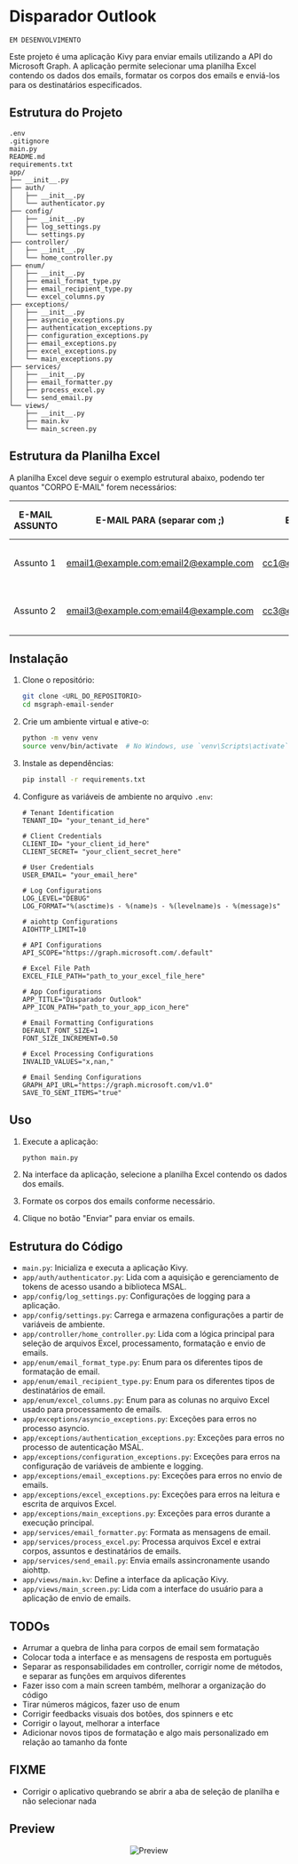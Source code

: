 # Disparador Outlook

`EM DESENVOLVIMENTO`

Este projeto é uma aplicação Kivy para enviar emails utilizando a API do Microsoft Graph. A aplicação permite selecionar uma planilha Excel contendo os dados dos emails, formatar os corpos dos emails e enviá-los para os destinatários especificados.

## Estrutura do Projeto

```
.env
.gitignore
main.py
README.md
requirements.txt
app/
├── __init__.py
├── auth/
│   ├── __init__.py
│   └── authenticator.py
├── config/
│   ├── __init__.py
│   ├── log_settings.py
│   └── settings.py
├── controller/
│   ├── __init__.py
│   └── home_controller.py
├── enum/
│   ├── __init__.py
│   ├── email_format_type.py
│   ├── email_recipient_type.py
│   └── excel_columns.py
├── exceptions/
│   ├── __init__.py
│   ├── asyncio_exceptions.py
│   ├── authentication_exceptions.py
│   ├── configuration_exceptions.py
│   ├── email_exceptions.py
│   ├── excel_exceptions.py
│   └── main_exceptions.py
├── services/
│   ├── __init__.py
│   ├── email_formatter.py
│   ├── process_excel.py
│   └── send_email.py
└── views/
    ├── __init__.py
    ├── main.kv
    └── main_screen.py
```

## Estrutura da Planilha Excel

A planilha Excel deve seguir o exemplo estrutural abaixo, podendo ter quantos "CORPO E-MAIL" forem necessários:

| E-MAIL ASSUNTO | E-MAIL PARA (separar com ;) | E-MAIL CC (separar com ;) | E-MAIL CCO (separar com ;) | CORPO E-MAIL 1 | CORPO E-MAIL 2 | ... |
|----------------|-----------------------------|---------------------------|----------------------------|----------------|----------------|-----|
| Assunto 1      | email1@example.com;email2@example.com | cc1@example.com;cc2@example.com | cco1@example.com;cco2@example.com | Corpo do email parte 1 | Corpo do email parte 2 | ... |
| Assunto 2      | email3@example.com;email4@example.com | cc3@example.com;cc4@example.com | cco3@example.com;cco4@example.com | Corpo do email parte 1 | Corpo do email parte 2 | ... |

## Instalação

1. Clone o repositório:
    ```sh
    git clone <URL_DO_REPOSITORIO>
    cd msgraph-email-sender
    ```

2. Crie um ambiente virtual e ative-o:
    ```sh
    python -m venv venv
    source venv/bin/activate  # No Windows, use `venv\Scripts\activate`
    ```

3. Instale as dependências:
    ```sh
    pip install -r requirements.txt
    ```

4. Configure as variáveis de ambiente no arquivo `.env`:
    ```properties
    # Tenant Identification
    TENANT_ID= "your_tenant_id_here"

    # Client Credentials
    CLIENT_ID= "your_client_id_here"
    CLIENT_SECRET= "your_client_secret_here"

    # User Credentials
    USER_EMAIL= "your_email_here"

    # Log Configurations
    LOG_LEVEL="DEBUG"
    LOG_FORMAT="%(asctime)s - %(name)s - %(levelname)s - %(message)s"

    # aiohttp Configurations
    AIOHTTP_LIMIT=10

    # API Configurations
    API_SCOPE="https://graph.microsoft.com/.default"

    # Excel File Path
    EXCEL_FILE_PATH="path_to_your_excel_file_here"

    # App Configurations
    APP_TITLE="Disparador Outlook"
    APP_ICON_PATH="path_to_your_app_icon_here"

    # Email Formatting Configurations
    DEFAULT_FONT_SIZE=1
    FONT_SIZE_INCREMENT=0.50

    # Excel Processing Configurations
    INVALID_VALUES="x,nan,"

    # Email Sending Configurations
    GRAPH_API_URL="https://graph.microsoft.com/v1.0"
    SAVE_TO_SENT_ITEMS="true"
    ```

## Uso

1. Execute a aplicação:
    ```sh
    python main.py
    ```

2. Na interface da aplicação, selecione a planilha Excel contendo os dados dos emails.

3. Formate os corpos dos emails conforme necessário.

4. Clique no botão "Enviar" para enviar os emails.

## Estrutura do Código

- `main.py`: Inicializa e executa a aplicação Kivy.
- `app/auth/authenticator.py`: Lida com a aquisição e gerenciamento de tokens de acesso usando a biblioteca MSAL.
- `app/config/log_settings.py`: Configurações de logging para a aplicação.
- `app/config/settings.py`: Carrega e armazena configurações a partir de variáveis de ambiente.
- `app/controller/home_controller.py`: Lida com a lógica principal para seleção de arquivos Excel, processamento, formatação e envio de emails.
- `app/enum/email_format_type.py`: Enum para os diferentes tipos de formatação de email.
- `app/enum/email_recipient_type.py`: Enum para os diferentes tipos de destinatários de email.
- `app/enum/excel_columns.py`: Enum para as colunas no arquivo Excel usado para processamento de emails.
- `app/exceptions/asyncio_exceptions.py`: Exceções para erros no processo asyncio.
- `app/exceptions/authentication_exceptions.py`: Exceções para erros no processo de autenticação MSAL.
- `app/exceptions/configuration_exceptions.py`: Exceções para erros na configuração de variáveis de ambiente e logging.
- `app/exceptions/email_exceptions.py`: Exceções para erros no envio de emails.
- `app/exceptions/excel_exceptions.py`: Exceções para erros na leitura e escrita de arquivos Excel.
- `app/exceptions/main_exceptions.py`: Exceções para erros durante a execução principal.
- `app/services/email_formatter.py`: Formata as mensagens de email.
- `app/services/process_excel.py`: Processa arquivos Excel e extrai corpos, assuntos e destinatários de emails.
- `app/services/send_email.py`: Envia emails assincronamente usando aiohttp.
- `app/views/main.kv`: Define a interface da aplicação Kivy.
- `app/views/main_screen.py`: Lida com a interface do usuário para a aplicação de envio de emails.

## TODOs

- Arrumar a quebra de linha para corpos de email sem formatação
- Colocar toda a interface e as mensagens de resposta em português
- Separar as responsabilidades em controller, corrigir nome de métodos, e separar as funções em arquivos diferentes
- Fazer isso com a main screen também, melhorar a organização do código
- Tirar números mágicos, fazer uso de enum
- Corrigir feedbacks visuais dos botões, dos spinners e etc
- Corrigir o layout, melhorar a interface
- Adicionar novos tipos de formatação e algo mais personalizado em relação ao tamanho da fonte

## FIXME

- Corrigir o aplicativo quebrando se abrir a aba de seleção de planilha e não selecionar nada

## Preview

<div align="center">
    <img src="app/img/image.png" alt="Preview">
</div>
